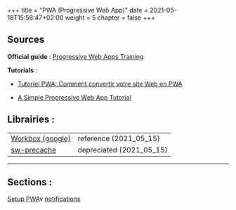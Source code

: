 +++
title = "PWA (Progressive Web App)"
date = 2021-05-18T15:58:47+02:00
weight = 5
chapter = false
+++

## Sources

**Official guide** : [Progressive Web Apps Training](https://developers.google.com/web/ilt/pwa)

**Tutorials** :

- [Tutoriel PWA: Comment convertir votre site Web en PWA](https://avengering.com/tutoriel-pwa-comment-convertir-votre-site-web-en-pwa/)
    
- [A Simple Progressive Web App Tutorial](https://medium.com/james-johnson/a-simple-progressive-web-app-tutorial-f9708e5f2605)
    

## Librairies :
|  |  |
| ----------- | ----------- |
| [Workbox (google)](https://developers.google.com/web/tools/workbox) | reference (2021_05_15) |
| [sw-precache](https://www.npmjs.com/package/sw-precache) | depreciated (2021_05_15) |

* * *

## Sections :

[Setup PWA](https://github.com/ArnaudBaley/main-documentation/blob/master/Web/PWA-(Progressive-Web-App)/setup.md)v
[notifications](https://github.com/ArnaudBaley/main-documentation/blob/master/Web/PWA-(Progressive-Web-App)/notifications.md)
